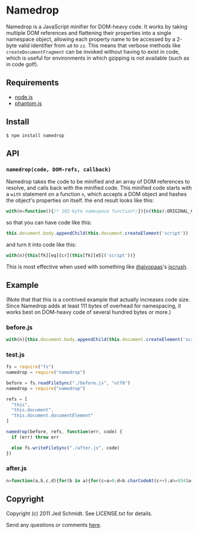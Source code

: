 Namedrop
========

Namedrop is a JavaScript minifier for DOM-heavy code. It works by taking multiple DOM references and flattening their properties into a single namespace object, allowing each property name to be accessed by a 2-byte valid identifier from `a0` to `zz`. This means that verbose methods like `createDocumentFragment` can be invoked without having to exist in code, which is useful for environments in which gzipping is not available (such as in code golf).

## Requirements

* [node.js](http://nodejs.org/)
* [phantom.js](http://www.phantomjs.org/)

## Install

    $ npm install namedrop

## API

### `namedrop(code, DOM-refs, callback)`

Namedrop takes the code to be minified and an array of DOM references to resolve, and calls back with the minified code. This minified code starts with a `with` statement on a function `n`, which accepts a DOM object and hashes the object's properties on itself. the end result looks like this:

```javascript
with(n=function(){/* 102-byte namespace function*/}){n(this);ORIGINAL_CODE}
```

so that you can have code like this:

```javascript
this.document.body.appendChild(this.document.createElement('script'))
```

and turn it into code like this:

```javascript
with(n){this[fk][eq][cr](this[fk][e5]('script'))}
```

This is most effective when used with something like [@aivopaas](http://twitter.com/aivopaas)'s [jscrush](http://www.iteral.com/jscrush/).

Example
-------

(Note that that this is a contrived example that actually increases code size. Since Namedrop adds at least 111 bytes of overhead for namespacing, it works best on DOM-heavy code of several hundred bytes or more.)

### before.js

```javascript
with(n){this.document.body.appendChild(this.document.createElement('script'))}
```

### test.js

```javascript
fs = require("fs")
namedrop = require("namedrop")

before = fs.readFileSync("./before.js", "utf8")
namedrop = require("namedrop")

refs = [
  "this",
  "this.document",
  "this.document.documentElement"
]

namedrop(before, refs, function(err, code) {
  if (err) throw err

  else fs.writeFileSync("./after.js", code)
})
```

### after.js

```javascript
n=function(a,b,c,d){for(b in a){for(c=a=0;d=b.charCodeAt(c++);a%=934)a+=c*d;n[(a+360).toString(36)]=b}};n(this);n(this[fk]);n(this[fk][o3]);with(n){this[fk][eq][cr](this[fk][e5]('script'))}
```

Copyright
---------

Copyright (c) 2011 Jed Schmidt. See LICENSE.txt for details.

Send any questions or comments [here](http://twitter.com/jedschmidt).